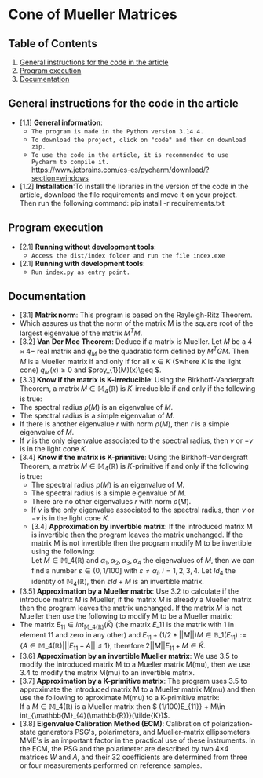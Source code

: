 # Cone of Mueller Matrices 


## Table of Contents

  1. [General instructions for the code in the article](#general-instructions-for-the-code-in-the-article)
  2. [Program execution](#program-execution)
  3. [Documentation](#documentation)

## General instructions for the code in the article

  <a name="General instructions for the code in the article--General information"></a><a name="1.1"></a>
  - [1.1] **General information**:
    - `The program is made in the Python version 3.14.4. `
    - `To download the project, click on "code" and then on download zip.`
    - `To use the code in the article, it is recommended to use Pycharm to compile it.`
        <br />https://www.jetbrains.com/es-es/pycharm/download/?section=windows
  <a name="General instructions for the code in the article--installation"></a><a name="1.2"></a>
  - [1.2] **Installation**:To install the libraries in the version of the code in the <br />
  article, download the file requirements and move it on your project. Then run the following command: pip install -r requirements.txt



## Program execution
   
  <a name="Program execution--Running without development tools"></a><a name="2.1"></a>
  - [2.1] **Running without development tools**:
    - `Access the dist/index folder and run the file index.exe`
   <a name="Program execution--Running with development tools"></a><a name="2.2"></a>
  - [2.1] **Running with development tools**:
    - `Run index.py as entry point.`
    
## Documentation

  <a name="Documentation-Matrix norm"></a><a name="3.1"></a>
  - [3.1] **Matrix norm**: This program is based on the Rayleigh-Ritz Theorem.
  - Which assures us that the norm of the matrix M is the square root of the largest eigenvalue of the matrix $M^{T}M$.
  - [3.2] **Van Der Mee Theorem**: Deduce if a matrix is Mueller. Let $M$ be a $4\times 4-$ real matrix and 
$q_{M}$ be the quadratic form defined by $M^{T}GM$. Then $M$ is a Mueller matrix if and only if for all  $x\in K$ ($where
$K$ is the light cone) $q_{M}(x)\geq 0$ and $proy_{1}(M)(x)\geq $.
  - [3.3] **Know if the matrix is K-irreducible**: Using the Birkhoff-Vandergraft Theorem, a matrix $M\in \mathbb{M}_{4}(\mathbb{R})$
is $K$-irreducible if and only if the following is true:
  - The spectral radius $\rho(M)$ is an eigenvalue of $M$.
  - The spectral radius is a simple eigenvalue of $M$.
  - If there is another eigenvalue $r$ with norm $\rho(M)$, then $r$ is a simple eigenvalue of $M$.
  - If $v$ is the only eigenvalue associated to the spectral radius, then $v$ or $-v$ is in the light cone $K$.
  - [3.4] **Know if the matrix is K-primitive**: Using the Birkhoff-Vandergraft Theorem, a matrix $M\in \mathbb{M}_{4}(\mathbb{R})$
is $K$-primitive if and only if the following is true: 
    -  The spectral radius $\rho(M)$ is an eigenvalue of $M$.
    - The spectral radius is a simple eigenvalue of $M$.
    - There are no other eigenvalues $r$ with norm $\rho(M)$.
    - If $v$ is the only eigenvalue associated to the spectral radius, then $v$ or $-v$ is in the light cone $K$.
    - [3.4] **Approximation by invertible matrix**: If the introduced matrix M is invertible then the program leaves the matrix
unchanged. If the matrix M is not invertible then the program modify M to be invertible using the following:<br />
Let $M\in \mathbb{M}\_{4}(\mathbb{R})$ and $\alpha_{1}, \alpha_{2}, \alpha_{3}, \alpha_{4}$
the eigenvalues of $M$, then we can find a number $\varepsilon\in (0,1/100]$ with $\varepsilon\not=\alpha_{i}$, $i=1,2,3,4$. 
Let $Id_{4}$ the identity of $\mathbb{M}_{4}(\mathbb{R})$, then $\varepsilon Id+M$ is an invertible matrix. 
  - [3.5] **Approximation by a Mueller matrix**: Use 3.2 to calculate if the introduce matrix $M$ is Mueller, if the matrix $M$ is
already a Mueller matrix then the program leaves the matrix unchanged. If the matrix $M$ is not Mueller then use the following to 
modify M to be a Mueller matrix: 
  - The matrix $E_{11}\in int_{\mathbb{M}\_{4}(\mathbb{R})}(\tilde{K})$ (the matrix $E\_{11}$ is the matrix with 1 in element 11 and zero in any other) 
and $E_{11}+(1/2*||M||)M \in \mathbb{B}\_{1}(E_{11}):=\{A\in \mathbb{M}\_{4}(\mathbb{R})\vert ||E_{11}-A||\leq 1\}$, therefore
$2||M||E_{11}+M\in \tilde{K}$.
  - [3.6] **Approximation by an invertible Mueller matrix**: We use 3.5 to modify the introduced matrix M to a Mueller matrix M(mu), 
then we use 3.4 to modify the matrix M(mu) to an invertible matrix. 
  - [3.7] **Approximation by a K-primitive matrix**: The program uses 3.5 to approximate the introduced matrix M to a Mueller matrix
M(mu) and then use the following to aproximate M(mu) to a K-primitive matrix:<br />
If a $M\in \mathbb{M}\_{4}(\mathbb{R})$ is a Mueller matrix then $ (1/100)E_{11}} + M\in int_{\mathbb{M}_{4}(\mathbb{R})}(\tilde{K})$. 
  - [3.8] **Eigenvalue Calibration Method (ECM)**: Calibration of polarization-state generators PSG's, polarimeters, and Mueller-matrix
ellipsometers MME's is an important factor in the practical use of these instruments. In the ECM, the PSG and the polarimeter 
are described by two 4×4 matrices $W$ and $A$, and their 32 coefficients are determined from three or four measurements performed on reference samples.<br />

    
